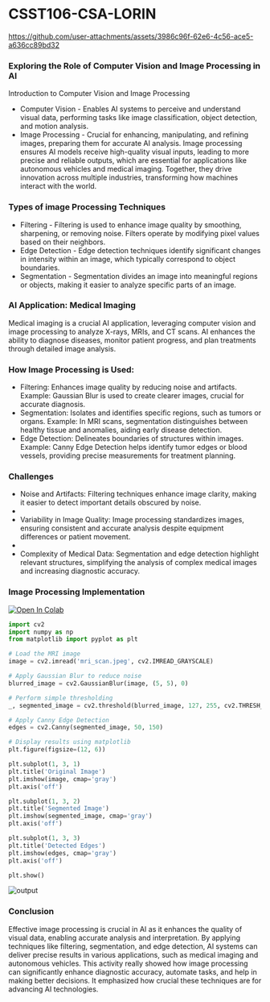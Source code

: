 # CSST106-CSA-LORIN




https://github.com/user-attachments/assets/3986c96f-62e6-4c56-ace5-a636cc89bd32



### Exploring the Role of Computer Vision and Image Processing in AI

Introduction to Computer Vision and Image Processing

- Computer Vision - Enables AI systems to perceive and understand visual data, performing tasks like image classification, object detection, and motion analysis.
- Image Processing - Crucial for enhancing, manipulating, and refining images, preparing them for accurate AI analysis.  Image processing ensures AI models receive high-quality visual inputs, leading to more precise and reliable outputs, which are essential for applications like autonomous vehicles and medical imaging. Together, they drive innovation across multiple industries, transforming how machines interact with the world.

### Types of image Processing Techniques

- Filtering - Filtering is used to enhance image quality by smoothing, sharpening, or removing noise. Filters operate by modifying pixel values based on their neighbors.
- Edge Detection - Edge detection techniques identify significant changes in intensity within an image, which typically correspond to object boundaries.
- Segmentation - Segmentation divides an image into meaningful regions or objects, making it easier to analyze specific parts of an image.

### AI Application: Medical Imaging
Medical imaging is a crucial AI application, leveraging computer vision and image processing to analyze X-rays, MRIs, and CT scans.
AI enhances the ability to diagnose diseases, monitor patient progress, and plan treatments through detailed image analysis.

### How Image Processing is Used:

- Filtering: Enhances image quality by reducing noise and artifacts.
 Example: Gaussian Blur is used to create clearer images, crucial for accurate diagnosis.
- Segmentation: Isolates and identifies specific regions, such as tumors or organs.
Example: In MRI scans, segmentation distinguishes between healthy tissue and anomalies, aiding early disease detection.
- Edge Detection: Delineates boundaries of structures within images.
Example: Canny Edge Detection helps identify tumor edges or blood vessels, providing precise measurements for treatment planning.

### Challenges 

- Noise and Artifacts: Filtering techniques enhance image clarity, making it easier to detect important details obscured by noise.
- 
- Variability in Image Quality: Image processing standardizes images, ensuring consistent and accurate analysis despite equipment differences or patient movement.
- 
- Complexity of Medical Data: Segmentation and edge detection highlight relevant structures, simplifying the analysis of complex medical images and increasing diagnostic accuracy.

### Image Processing Implementation
[![Open In Colab](https://colab.research.google.com/assets/colab-badge.svg)](https://colab.research.google.com/github/Milleys/CSST106-CS4A-LORIN/blob/f0af91f479efa348ac481b5bb544aedd174ced5f/4A_LORIN_MP1.ipynb)
```python
import cv2
import numpy as np
from matplotlib import pyplot as plt

# Load the MRI image
image = cv2.imread('mri_scan.jpeg', cv2.IMREAD_GRAYSCALE)

# Apply Gaussian Blur to reduce noise
blurred_image = cv2.GaussianBlur(image, (5, 5), 0)

# Perform simple thresholding
_, segmented_image = cv2.threshold(blurred_image, 127, 255, cv2.THRESH_BINARY)

# Apply Canny Edge Detection
edges = cv2.Canny(segmented_image, 50, 150)

# Display results using matplotlib
plt.figure(figsize=(12, 6))

plt.subplot(1, 3, 1)
plt.title('Original Image')
plt.imshow(image, cmap='gray')
plt.axis('off')

plt.subplot(1, 3, 2)
plt.title('Segmented Image')
plt.imshow(segmented_image, cmap='gray')
plt.axis('off')

plt.subplot(1, 3, 3)
plt.title('Detected Edges')
plt.imshow(edges, cmap='gray')
plt.axis('off')

plt.show()

```
![output](https://github.com/user-attachments/assets/e1982231-ea60-4198-8e08-99ccfac77e33)


### Conclusion

Effective image processing is crucial in AI as it enhances the quality of visual data, enabling accurate analysis and interpretation. By applying techniques like filtering, segmentation, and edge detection, AI systems can deliver precise results in various applications, such as medical imaging and autonomous vehicles. This activity really showed how image processing can significantly enhance diagnostic accuracy, automate tasks, and help in making better decisions. It emphasized how crucial these techniques are for advancing AI technologies.

